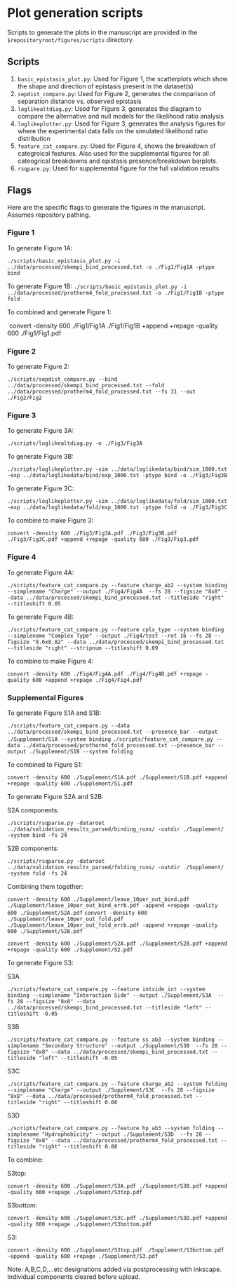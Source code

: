 # Plot generation scripts

Scripts to generate the plots in the manuscript are provided in the `$repositoryroot/figures/scripts` directory. 

## Scripts

1. `basic_epistasis_plot.py`: Used for Figure 1, the scatterplots which show the shape and direction of epistasis present in the dataset(s)
2. `sepdist_compare.py`: Used for Figure 2, generates the comparison of separation distance vs. observed epistasis
3. `loglikealtdiag.py`: Used for Figure 3, generates the diagram to compare the alternative and null models for the likelihood ratio analysis
4. `loglikeplotter.py`: Used for Figure 3, generates the analysis figures for where the experimental data falls on the simulated likelihood ratio distribution
5. `feature_cat_compare.py`: Used for Figure 4, shows the breakdown of categroical features. Also used for the supplemental figures for all cateogrical breakdowns and epistasis presence/breakdown barplots.
6. `rsqpare.py`: Used for supplemental figure for the full validation results

## Flags
Here are the specific flags to generate the figures in the manuscript. Assumes repository pathing.


### Figure 1

To generate Figure 1A: 

`./scripts/basic_epistasis_plot.py -i ../data/processed/skempi_bind_processed.txt -o ./Fig1/Fig1A -ptype bind`

To generate Figure 1B:
`./scripts/basic_epistasis_plot.py -i ../data/processed/protherm4_fold_processed.txt -o ./Fig1/Fig1B -ptype fold`

To combined and generate Figure 1:

`convert -density 600 ./Fig1/Fig1A ./Fig1/Fig1B +append +repage -quality 600 ./Fig1/Fig1.pdf

### Figure 2

To generate Figure 2:

`./scripts/sepdist_compare.py --bind ../data/processed/skempi_bind_processed.txt --fold ../data/processed/protherm4_fold_processed.txt --fs 31 --out ./Fig2/Fig2`

### Figure 3

To generate Figure 3A:

`./scripts/loglikealtdiag.py -o ./Fig3/Fig3A`

To generate Figure 3B:

`./scripts/loglikeplotter.py -sim ../data/loglikedata/bind/sim_1000.txt -exp ../data/loglikedata/bind/exp_1000.txt -ptype bind -o ./Fig3/Fig3B`

To generate Figure 3C:

`./scripts/loglikeplotter.py -sim ../data/loglikedata/fold/sim_1000.txt -exp ../data/loglikedata/fold/exp_1000.txt -ptype fold -o ./Fig3/Fig3C`

To combine to make Figure 3:

`convert -density 600 ./Fig3/Fig3A.pdf ./Fig3/Fig3B.pdf ./Fig3/Fig3C.pdf +append +repage -quality 600 ./Fig3/Fig3.pdf`

### Figure 4

To generate Figure 4A:

`./scripts/feature_cat_compare.py --feature charge_ab2 --system binding --simplename "Charge" --output ./Fig4/Fig4A  --fs 28 --figsize "8x8" --data ../data/processed/skempi_bind_processed.txt --titleside "right" --titleshift 0.05`

To generate Figure 4B:

`./scripts/feature_cat_compare.py --feature cplx_type --system binding --simplename "Complex Type" --output ./Fig4/test --rot 16 --fs 28 --figsize "8.6x8.82" --data ../data/processed/skempi_bind_processed.txt --titleside "right" --stripnum --titleshift 0.09`

To combine to make Figure 4:

`convert -density 600 ./Fig4/Fig4A.pdf ./Fig4/Fig4B.pdf +repage -quality 600 +append +repage ./Fig4/Fig4.pdf`


### Supplemental Figures


To generate Figure S1A and S1B:

`./scripts/feature_cat_compare.py --data ../data/processed/skempi_bind_processed.txt --presence_bar --output ./Supplement/S1A --system binding`
`./scripts/feature_cat_compare.py --data ../data/processed/protherm4_fold_processed.txt --presence_bar --output ./Supplement/S1B --system folding`

To combined to Figure S1:

`convert -density 600 ./Supplement/S1A.pdf ./Supplement/S1B.pdf +append +repage -quality 600 ./Supplement/S1.pdf`

To generate Figure S2A and S2B:

S2A components:

`./scripts/rsqparse.py -dataroot ../data/validation_results_parsed/binding_runs/ -outdir ./Supplement/ -system bind -fs 24`

S2B components:

`./scripts/rsqparse.py -dataroot ../data/validation_results_parsed/folding_runs/ -outdir ./Supplement/ -system fold -fs 24`

Combining them together:

`convert -density 600 ./Supplement/leave_10per_out_bind.pdf ./Supplement/leave_10per_out_bind_errb.pdf -append +repage -quality 600 ./Supplement/S2A.pdf`
`convert -density 600 ./Supplement/leave_10per_out_fold.pdf ./Supplement/leave_10per_out_fold_errb.pdf -append +repage -quality 600 ./Supplement/S2B.pdf`

`convert -density 600 ./Supplement/S2A.pdf ./Supplement/S2B.pdf +append +repage -quality 600 ./Supplement/S2.pdf`


To generate Figure S3:


S3A

`./scripts/feature_cat_compare.py --feature intside_int --system binding --simplename "Interaction Side" --output ./Supplement/S3A  --fs 28 --figsize "8x8" --data ../data/processed/skempi_bind_processed.txt --titleside "left" --titleshift -0.05`

S3B

`./scripts/feature_cat_compare.py --feature ss_ab3 --system binding --simplename "Secondary Structure" --output ./Supplement/S3B  --fs 28 --figsize "8x8" --data ../data/processed/skempi_bind_processed.txt --titleside "left" --titleshift -0.05`

S3C

`./scripts/feature_cat_compare.py --feature charge_ab2 --system folding --simplename "Charge" --output ./Supplement/S3C  --fs 28 --figsize "8x8" --data ../data/processed/protherm4_fold_processed.txt --titleside "right" --titleshift 0.08`

S3D

`./scripts/feature_cat_compare.py --feature hp_ab3 --system folding --simplename "Hydrophobicity" --output ./Supplement/S3D  --fs 28 --figsize "8x8" --data ../data/processed/protherm4_fold_processed.txt --titleside "right" --titleshift 0.08`

To combine:

S3top:

`convert -density 600 ./Supplement/S3A.pdf ./Supplement/S3B.pdf +append -quality 600 +repage ./Supplement/S3top.pdf`

S3bottom:

`convert -density 600 ./Supplement/S3C.pdf ./Supplement/S3D.pdf +append -quality 600 +repage ./Supplement/S3bottom.pdf`

S3:

`convert -density 600 ./Supplement/S3top.pdf ./Supplement/S3bottom.pdf -append -quality 600 +repage ./Supplement/S3.pdf`


Note: A,B,C,D,...etc designations added via postprocessing with inkscape. Individual components cleared before upload.
